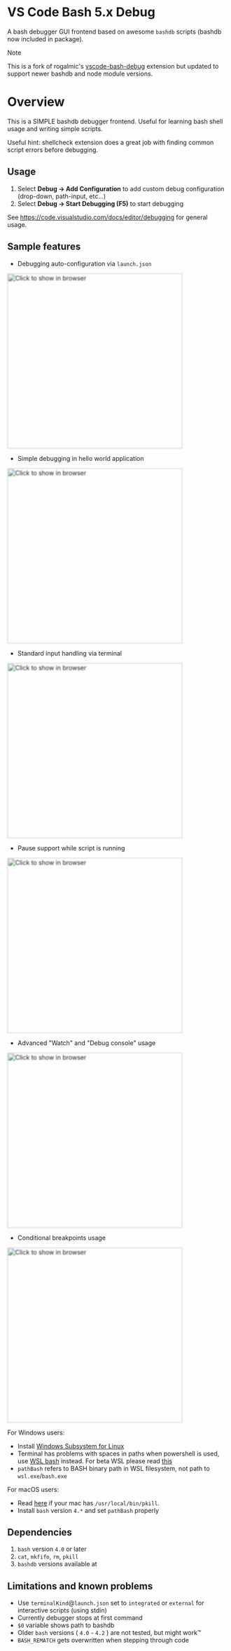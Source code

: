 # VS Code Bash 5.x Debug
A bash debugger GUI frontend based on awesome `bashdb` scripts (bashdb now included in package).

> [!NOTE]
> This is a fork of rogalmic's [vscode-bash-debug](https://github.com/rogalmic/vscode-bash-debug) extension but updated to support newer bashdb and node module versions.

# Overview
This is a SIMPLE bashdb debugger frontend. Useful for learning bash shell usage and writing simple scripts.

Useful hint: shellcheck extension does a great job with finding common script errors before debugging.

## Usage
1. Select **Debug -> Add Configuration** to add custom debug configuration (drop-down, path-input, etc...)
1. Select **Debug -> Start Debugging (F5)** to start debugging

See https://code.visualstudio.com/docs/editor/debugging for general usage.

## Sample features
- Debugging auto-configuration via `launch.json`

[<img src="https://raw.githubusercontent.com/rogalmic/vscode-bash-debug/gif/images/bash-debug-samp-launch-autoconfig.gif" width="400" style="filter: blur(1px); " title="Click to show in browser" />](https://raw.githubusercontent.com/rogalmic/vscode-bash-debug/gif/images/bash-debug-samp-launch-autoconfig.gif)

- Simple debugging in hello world application

[<img src="https://raw.githubusercontent.com/rogalmic/vscode-bash-debug/gif/images/bash-debug-samp-hello-world.gif" width="400" style="filter: blur(1px); " title="Click to show in browser"/>](https://raw.githubusercontent.com/rogalmic/vscode-bash-debug/gif/images/bash-debug-samp-hello-world.gif)

- Standard input handling via terminal

[<img src="https://raw.githubusercontent.com/rogalmic/vscode-bash-debug/gif/images/bash-debug-samp-stdin-usage.gif" width="400" style="filter: blur(1px); " title="Click to show in browser"/>](https://raw.githubusercontent.com/rogalmic/vscode-bash-debug/gif/images/bash-debug-samp-stdin-usage.gif)

- Pause support while script is running

[<img src="https://raw.githubusercontent.com/rogalmic/vscode-bash-debug/gif/images/bash-debug-samp-pause-support.gif" width="400" style="filter: blur(1px); " title="Click to show in browser"/>](https://raw.githubusercontent.com/rogalmic/vscode-bash-debug/gif/images/bash-debug-samp-pause-support.gif)

- Advanced "Watch" and "Debug console" usage

[<img src="https://raw.githubusercontent.com/rogalmic/vscode-bash-debug/gif/images/bash-debug-samp-watch-advanced.gif" width="400" style="filter: blur(1px); " title="Click to show in browser"/>](https://raw.githubusercontent.com/rogalmic/vscode-bash-debug/gif/images/bash-debug-samp-watch-advanced.gif)

- Conditional breakpoints usage

[<img src="https://raw.githubusercontent.com/rogalmic/vscode-bash-debug/gif/images/bash-debug-samp-conditional-breakpoints.gif" width="400" style="filter: blur(1px); " title="Click to show in browser"/>](https://raw.githubusercontent.com/rogalmic/vscode-bash-debug/gif/images/bash-debug-samp-conditional-breakpoints.gif)

For Windows users:
- Install [Windows Subsystem for Linux](https://en.wikipedia.org/wiki/Windows_Subsystem_for_Linux)
- Terminal has problems with spaces in paths when powershell is used, use [WSL bash](https://github.com/Microsoft/vscode/issues/22317) instead. For beta WSL please read [this](https://github.com/rogalmic/vscode-bash-debug/issues/93)
- `pathBash` refers to BASH binary path in WSL filesystem, not path to `wsl.exe`/`bash.exe`

For macOS users:
- Read [here](https://github.com/rogalmic/vscode-bash-debug/wiki/macOS:-avoid-use-of--usr-local-bin-pkill) if your mac has `/usr/local/bin/pkill`.
- Install `bash` version `4.*` and set `pathBash` properly

## Dependencies
1. `bash` version `4.0` or later
2. `cat`, `mkfifo`, `rm`, `pkill`
3. `bashdb` versions available at

## Limitations and known problems
* Use `terminalKind`@`launch.json` set to `integrated` or `external` for interactive scripts (using stdin)
* Currently debugger stops at first command
* `$0` variable shows path to bashdb
* Older `bash` versions ( `4.0` - `4.2` ) are not tested, but might work™
* `BASH_REMATCH` gets overwritten when stepping through code
